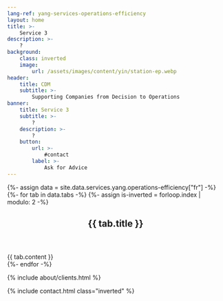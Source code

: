 ```yaml
---
lang-ref: yang-services-operations-efficiency
layout: home
title: >-
    Service 3
description: >-
    ?
background:
    class: inverted
    image:
        url: /assets/images/content/yin/station-ep.webp
header:
    title: CDM
    subtitle: >-
        Supporting Companies from Decision to Operations
banner:
    title: Service 3
    subtitle: >-
        ?
    description: >-
        ?
    button:
        url: >-
            #contact
        label: >-
            Ask for Advice
---
```


{%- assign data = site.data.services.yang.operations-efficiency["fr"] -%}
{%- for tab in data.tabs -%}
{%- assign is-inverted = forloop.index | modulo: 2 -%}
<section id="{{ tab.id }}" {% if is-inverted == 0 %}class="inverted"{% endif %}>
    <header class="major">
        <h2>{{ tab.title }}</h2>
    </header>
    {{ tab.content }}
</section>
{%- endfor -%}

{% include about/clients.html %}

{% include contact.html class="inverted" %}
